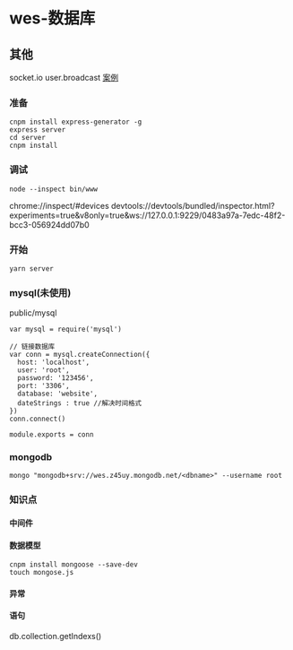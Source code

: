 # wes-数据库

## 其他
socket.io
user.broadcast
[案例][0]


### 准备
```
cnpm install express-generator -g
express server
cd server
cnpm install
```

### 调试
```
node --inspect bin/www
```
chrome://inspect/#devices
devtools://devtools/bundled/inspector.html?experiments=true&v8only=true&ws://127.0.0.1:9229/0483a97a-7edc-48f2-bcc3-056924dd07b0


### 开始

```
yarn server
```


### mysql(未使用)
public/mysql
```
var mysql = require('mysql')

// 链接数据库
var conn = mysql.createConnection({
  host: 'localhost',
  user: 'root',
  password: '123456',
  port: '3306',
  database: 'website',
  dateStrings : true //解决时间格式
})
conn.connect()

module.exports = conn
```

### mongodb
```
mongo "mongodb+srv://wes.z45uy.mongodb.net/<dbname>" --username root
```


### 知识点

#### 中间件

#### 数据模型
```
cnpm install mongoose --save-dev
touch mongose.js
```


#### 异常



#### 语句
db.collection.getIndexs()

[0]: https://github.com/scottjeremy/EJblog
